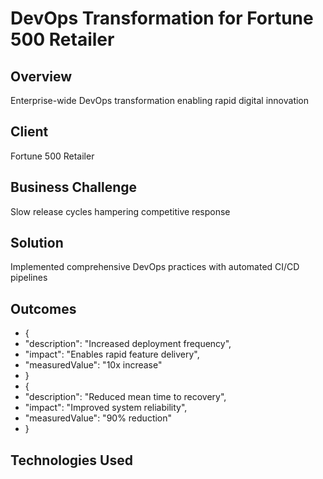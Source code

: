 # DevOps Transformation for Fortune 500 Retailer

## Overview
Enterprise-wide DevOps transformation enabling rapid digital innovation

## Client
Fortune 500 Retailer

## Business Challenge
Slow release cycles hampering competitive response

## Solution
Implemented comprehensive DevOps practices with automated CI/CD pipelines

## Outcomes
- {
-   "description": "Increased deployment frequency",
-   "impact": "Enables rapid feature delivery",
-   "measuredValue": "10x increase"
- }
- {
-   "description": "Reduced mean time to recovery",
-   "impact": "Improved system reliability",
-   "measuredValue": "90% reduction"
- }

## Technologies Used
